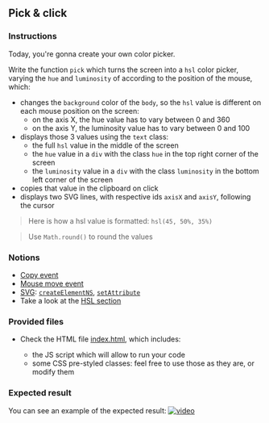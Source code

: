 ## Pick & click

### Instructions

Today, you're gonna create your own color picker.

Write the function `pick` which turns the screen into a `hsl` color picker, varying the `hue` and `luminosity` of according to the position of the mouse, which:

- changes the `background` color of the `body`, so the `hsl` value is different on each mouse position on the screen:
  - on the axis X, the hue value has to vary between 0 and 360
  - on the axis Y, the luminosity value has to vary between 0 and 100
- displays those 3 values using the `text` class:
  - the full `hsl` value in the middle of the screen
  - the `hue` value in a `div` with the class `hue` in the top right corner of the screen
  - the `luminosity` value in a `div` with the class `luminosity` in the bottom left corner of the screen
- copies that value in the clipboard on click
- displays two SVG lines, with respective ids `axisX` and `axisY`, following the cursor

> Here is how a hsl value is formatted: `hsl(45, 50%, 35%)`

> Use `Math.round()` to round the values

### Notions

- [Copy event](https://developer.mozilla.org/en-US/docs/Web/API/Element/copy_event)
- [Mouse move event](https://developer.mozilla.org/en-US/docs/Web/API/Element/mousemove_event)
- [SVG](https://developer.mozilla.org/en-US/docs/Web/SVG/Element/svg): [`createElementNS`](https://developer.mozilla.org/en-US/docs/Web/API/Document/createElementNS), [`setAttribute`](https://developer.mozilla.org/en-US/docs/Web/API/Element/setAttribute)
- Take a look at the [HSL section](https://developer.mozilla.org/en-US/docs/Web/HTML/Applying_color)

### Provided files

- Check the HTML file [index.html](/public/subjects/pick-and-click/index.html), which includes:

  - the JS script which will allow to run your code
  - some CSS pre-styled classes: feel free to use those as they are, or modify them

### Expected result

You can see an example of the expected result:
[![video](https://img.youtube.com/vi/eE4eE9_eKZI/0.jpg)](https://www.youtube.com/watch?v=eE4eE9_eKZI)
